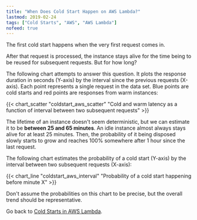 ```yaml
---
title: "When Does Cold Start Happen on AWS Lambda?"
lastmod: 2019-02-24
tags: ["Cold Starts", "AWS", "AWS Lambda"]
nofeed: true
---
```


The first cold start happens when the very first request comes in. 

After that request is processed, the instance stays alive for the time being to be reused for subsequent requests. But for how long?

The following chart attempts to answer this question. It plots the response duration in seconds (Y-axis) by the interval since the previous requests (X-axis). Each point represents a single request in the data set. Blue points are cold starts and red points are responses from warm instances:

{{< chart_scatter 
    "coldstart_aws_scatter"
    "Cold and warm latency as a function of interval between two subsequent requests" >}}

The lifetime of an instance doesn't seem deterministic, but we can estimate it to be **between 25 and 65 minutes**. An idle instance almost always stays alive for at least 25 minutes. Then, the probability of it being disposed slowly starts to grow and reaches 100% somewhere after 1 hour since the last request.

The following chart estimates the probability of a cold start (Y-axis) by the interval between two subsequent requests (X-axis):

{{< chart_line 
    "coldstart_aws_interval" 
    "Probability of a cold start happening before minute X" >}}

Don't assume the probabilities on this chart to be precise, but the overall trend should be representative.

Go back to [Cold Starts in AWS Lambda](/serverless/coldstarts/aws/).